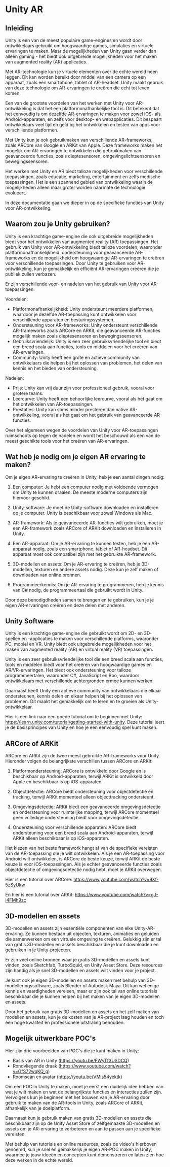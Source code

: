 # Unity AR 

## Inleiding
Unity is een van de meest populaire game-engines en wordt door ontwikkelaars gebruikt om hoogwaardige games, simulaties en virtuele ervaringen te maken. Maar de mogelijkheden van Unity gaan verder dan alleen gaming - het biedt ook uitgebreide mogelijkheden voor het maken van augmented reality (AR) applicaties.

Met AR-technologie kun je virtuele elementen over de echte wereld heen leggen. Dit kan worden bereikt door middel van een camera op een apparaat, zoals een smartphone, tablet of AR-headset. Unity maakt gebruik van deze technologie om AR-ervaringen te creëren die echt tot leven komen.

Een van de grootste voordelen van het werken met Unity voor AR-ontwikkeling is dat het een platformonafhankelijke tool is. Dit betekent dat het eenvoudig is om dezelfde AR-ervaringen te maken voor zowel iOS- als Android-apparaten, en zelfs voor desktop- en webapplicaties. Dit bespaart ontwikkelaars veel tijd en geld bij het ontwikkelen en testen van apps voor verschillende platformen.

Met Unity kun je ook gebruikmaken van verschillende AR-frameworks, zoals ARCore van Google en ARKit van Apple. Deze frameworks maken het mogelijk om AR-ervaringen te ontwikkelen die gebruikmaken van geavanceerde functies, zoals dieptesensoren, omgevingslichtsensoren en bewegingssensoren.

Het werken met Unity en AR biedt talloze mogelijkheden voor verschillende toepassingen, zoals educatie, marketing, entertainment en zelfs medische toepassingen. Het is een spannend gebied van ontwikkeling waarin de mogelijkheden alleen maar groter worden naarmate de technologie evolueert.

In deze documentatie gaan we dieper in op de specifieke functies van Unity voor AR-ontwikkeling.

## Waarom zou je Unity gebruiken?
Unity is een krachtige game-engine die ook uitgebreide mogelijkheden biedt voor het ontwikkelen van augmented reality (AR) toepassingen. Het gebruik van Unity voor AR-ontwikkeling biedt talloze voordelen, waaronder platformonafhankelijkheid, ondersteuning voor geavanceerde AR-frameworks en de mogelijkheid om hoogwaardige AR-ervaringen te creëren voor verschillende toepassingen. Door Unity te gebruiken voor AR-ontwikkeling, kun je gemakkelijk en efficiënt AR-ervaringen creëren die je publiek zullen verbazen.

Er zijn verschillende voor- en nadelen van het gebruik van Unity voor AR-toepassingen:

Voordelen:
- Platformonafhankelijkheid: Unity ondersteunt meerdere platformen, waardoor je dezelfde AR-toepassing kunt ontwikkelen voor verschillende apparaten en besturingssystemen.
- Ondersteuning voor AR-frameworks: Unity ondersteunt verschillende AR-frameworks zoals ARCore en ARKit, die geavanceerde AR-functies mogelijk maken zoals dieptesensoren en bewegingssensoren.
- Gebruiksvriendelijk: Unity is een zeer gebruiksvriendelijke tool en biedt een breed scala aan functies, tools en middelen voor het creëren van AR-ervaringen.
- Community: Unity heeft een grote en actieve community van ontwikkelaars die helpen bij het oplossen van problemen, het delen van kennis en het bieden van ondersteuning.

Nadelen:
- Prijs: Unity kan vrij duur zijn voor professioneel gebruik, vooral voor grotere teams.
- Leercurve: Unity heeft een behoorlijke leercurve, vooral als het gaat om het ontwikkelen van AR-toepassingen.
- Prestaties: Unity kan soms minder presteren dan native AR-ontwikkeling, vooral als het gaat om het gebruik van geavanceerde AR-functies.

Over het algemeen wegen de voordelen van Unity voor AR-toepassingen ruimschoots op tegen de nadelen en wordt het beschouwd als een van de meest geschikte tools voor het creëren van AR-ervaringen.

## Wat heb je nodig om je eigen AR ervaring te maken? 
Om je eigen AR-ervaring te creëren in Unity, heb je een aantal dingen nodig:

1. Een computer: Je hebt een computer nodig met voldoende vermogen om Unity te kunnen draaien. De meeste moderne computers zijn hiervoor geschikt.

2. Unity-software: Je moet de Unity-software downloaden en installeren op je computer. Unity is beschikbaar voor zowel Windows als Mac.

3. AR-framework: Als je geavanceerde AR-functies wilt gebruiken, moet je een AR-framework zoals ARCore of ARKit downloaden en installeren in Unity.

4. Een AR-apparaat: Om je AR-ervaring te kunnen testen, heb je een AR-apparaat nodig, zoals een smartphone, tablet of AR-headset. Dit apparaat moet ook compatibel zijn met het gebruikte AR-framework.

5. 3D-modellen en assets: Om je AR-ervaring te creëren, heb je 3D-modellen, texturen en andere assets nodig. Deze kun je zelf maken of downloaden van online bronnen.

6. Programmeerkennis: Om je AR-ervaring te programmeren, heb je kennis van C# nodig, de programmeertaal die gebruikt wordt in Unity.

Door deze benodigdheden samen te brengen en te gebruiken, kun je je eigen AR-ervaringen creëren en deze delen met anderen.

## Unity Software
Unity is een krachtige game-engine die gebruikt wordt om 2D- en 3D-spellen en -applicaties te maken voor verschillende platforms, waaronder PC, mobiel en VR. Unity biedt ook uitgebreide mogelijkheden voor het maken van augmented reality (AR) en virtual reality (VR) toepassingen.

Unity is een zeer gebruiksvriendelijke tool die een breed scala aan functies, tools en middelen biedt voor het creëren van hoogwaardige games en AR/VR-ervaringen. Het biedt ook ondersteuning voor talloze programmeertalen, waaronder C#, JavaScript en Boo, waardoor ontwikkelaars met verschillende achtergronden ermee kunnen werken.

Daarnaast heeft Unity een actieve community van ontwikkelaars die elkaar ondersteunen, kennis delen en elkaar helpen bij het oplossen van problemen. Dit maakt het gemakkelijk om te leren en te groeien als Unity-ontwikkelaar.

Hier is een link naar een goede tutorial om te beginnen met Unity: https://learn.unity.com/tutorial/getting-started-with-unity. Deze tutorial leert je de basisprincipes van Unity en hoe je een eenvoudig spel kunt maken.

## ARCore of ARKit
ARCore en ARKit zijn de twee meest gebruikte AR-frameworks voor Unity. Hieronder volgen de belangrijkste verschillen tussen ARCore en ARKit:

1. Platformondersteuning: ARCore is ontwikkeld door Google en is beschikbaar op Android-apparaten, terwijl ARKit is ontwikkeld door Apple en beschikbaar is op iOS-apparaten.

2. Objectdetectie: ARCore biedt ondersteuning voor objectdetectie en tracking, terwijl ARKit momenteel alleen objecttracking ondersteunt.

3. Omgevingsdetectie: ARKit biedt een geavanceerde omgevingsdetectie en ondersteuning voor ruimtelijke mapping, terwijl ARCore momenteel geen volledige ondersteuning biedt voor omgevingsdetectie.

4. Ondersteuning voor verschillende apparaten: ARCore biedt ondersteuning voor een breed scala aan Android-apparaten, terwijl ARKit alleen beschikbaar is op iOS-apparaten.

Het kiezen van het beste framework hangt af van de specifieke vereisten van de AR-toepassing die je wilt ontwikkelen. Als je een AR-toepassing voor Android wilt ontwikkelen, is ARCore de beste keuze, terwijl ARKit de beste keuze is voor iOS-toepassingen. Als je echter geavanceerde functies zoals objectdetectie of omgevingsdetectie nodig hebt, moet je ARKit overwegen.

Hier is een tutorial over ARCore: https://www.youtube.com/watch?v=9Xf-5zSyUkw 

En hier is een tutorial over ARKit: https://www.youtube.com/watch?v=gJ-i4FMh9zc

## 3D-modellen en assets
3D-modellen en assets zijn essentiële componenten van elke Unity-AR-ervaring. Ze kunnen bestaan uit objecten, texturen, animaties en geluiden die samenwerken om een virtuele omgeving te creëren. Gelukkig zijn er tal van gratis 3D-modellen en assets beschikbaar die je kunt downloaden en gebruiken in je Unity-projecten.

Er zijn veel online bronnen waar je gratis 3D-modellen en assets kunt vinden, zoals Sketchfab, TurboSquid, en Unity Asset Store. Deze resources zijn handig als je snel 3D-modellen en assets wilt vinden voor je project. 

Je kunt ook je eigen 3D-modellen en assets maken met behulp van 3D-modelleringssoftware, zoals Blender of Autodesk Maya. Dit kan wel enige kennis en vaardigheden vereisen, maar er zijn ook tal van online tutorials beschikbaar die je kunnen helpen bij het maken van je eigen 3D-modellen en assets.

Door het gebruik van gratis 3D-modellen en assets en het zelf maken van modellen en assets, kun je de kosten van je AR-project laag houden en toch een hoge kwaliteit en professionele uitstraling behouden.

## Mogelijk uitwerkbare POC's
Hier zijn drie voorbeelden van POC's die je kunt maken in Unity:

* Basis van AR in Unity (https://youtu.be/FWyTf3USDCQ)
* Rondvliegende draak (https://www.youtube.com/watch?v=GfS72wqKQ_g)
* Roomscan en avatar (https://youtu.be/VMis54yektk)

Om een POC in Unity te maken, moet je eerst een duidelijk idee hebben van wat je wilt maken en wat de belangrijkste functies en interacties zullen zijn. Vervolgens kun je beginnen met het bouwen van je AR-ervaring door gebruik te maken van de AR-tools in Unity, zoals ARCore of ARKit, afhankelijk van je doelplatform.

Daarnaast kun je gebruik maken van gratis 3D-modellen en assets die beschikbaar zijn op de Unity Asset Store of zelfgemaakte 3D-modellen en assets om je AR-ervaring te verbeteren en aan te passen aan je specifieke vereisten.

Met behulp van tutorials en online resources, zoals de video's hierboven genoemd, kun je snel en gemakkelijk je eigen AR-POC maken in Unity, waarmee je jouw ideeën en concepten kunt demonstreren en laten zien hoe deze werken in de echte wereld.